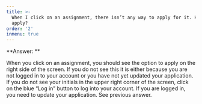 ```yaml
---
title: >-
  When I click on an assignment, there isn’t any way to apply for it. How do I
  apply?
order: '2'
inmenu: true
---
```

**Answer: **

When you click on an assignment, you should see the option to apply on the right side of the screen. If you do not see this it is either because you are not logged in to your account or you have not yet updated your application. If you do not see your initials in the upper right corner of the screen, click on the blue “Log in” button to log into your account. If you are logged in, you need to update your application. See previous answer.
